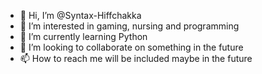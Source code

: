 - 👋 Hi, I’m @Syntax-Hiffchakka
- 👀 I’m interested in gaming, nursing and programming
- 🌱 I’m currently learning Python
- 💞️ I’m looking to collaborate on something in the future
- 📫 How to reach me will be included maybe in the future

